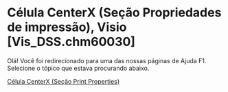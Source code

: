 
# Célula CenterX (Seção Propriedades de impressão), Visio [Vis_DSS.chm60030]

Olá! Você foi redirecionado para uma das nossas páginas de Ajuda F1. Selecione o tópico que estava procurando abaixo.

[Célula CenterX (Seção Print Properties)](http://msdn.microsoft.com/library/890e2537-66a5-2863-c78d-320b42565ea7%28Office.15%29.aspx)
